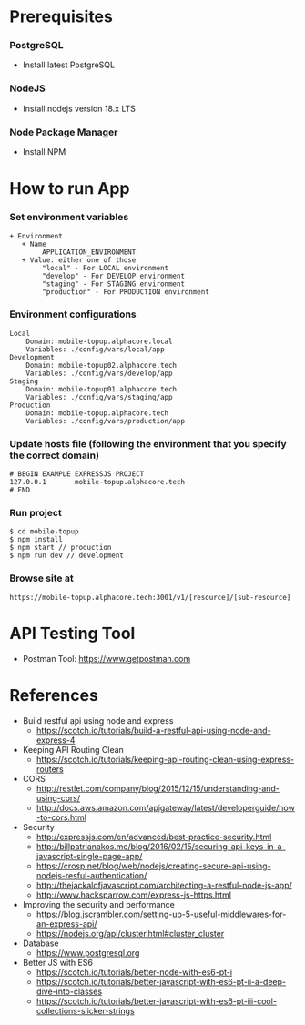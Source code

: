 # Prerequisites
### PostgreSQL
- Install latest PostgreSQL
### NodeJS
- Install nodejs version 18.x LTS
### Node Package Manager
- Install NPM

# How to run App
### Set environment variables
    + Environment
       + Name
            APPLICATION_ENVIRONMENT
       + Value: either one of those
            "local" - For LOCAL environment
            "develop" - For DEVELOP environment
            "staging" - For STAGING environment
            "production" - For PRODUCTION environment

### Environment configurations
    Local
        Domain: mobile-topup.alphacore.local
        Variables: ./config/vars/local/app
    Development
        Domain: mobile-topup02.alphacore.tech
        Variables: ./config/vars/develop/app
    Staging
        Domain: mobile-topup01.alphacore.tech
        Variables: ./config/vars/staging/app
    Production
        Domain: mobile-topup.alphacore.tech
        Variables: ./config/vars/production/app

### Update hosts file (following the environment that you specify the correct domain)
 
    # BEGIN EXAMPLE EXPRESSJS PROJECT
    127.0.0.1       mobile-topup.alphacore.tech
    # END
    
### Run project

    $ cd mobile-topup
    $ npm install
    $ npm start // production
    $ npm run dev // development

### Browse site at

    https://mobile-topup.alphacore.tech:3001/v1/[resource]/[sub-resource]

# API Testing Tool
- Postman Tool: https://www.getpostman.com

# References
- Build restful api using node and express
    + https://scotch.io/tutorials/build-a-restful-api-using-node-and-express-4
- Keeping API Routing Clean
    + https://scotch.io/tutorials/keeping-api-routing-clean-using-express-routers
- CORS
    + http://restlet.com/company/blog/2015/12/15/understanding-and-using-cors/
    + http://docs.aws.amazon.com/apigateway/latest/developerguide/how-to-cors.html
- Security
    + http://expressjs.com/en/advanced/best-practice-security.html
    + http://billpatrianakos.me/blog/2016/02/15/securing-api-keys-in-a-javascript-single-page-app/
    + https://crosp.net/blog/web/nodejs/creating-secure-api-using-nodejs-resful-authentication/
    + http://thejackalofjavascript.com/architecting-a-restful-node-js-app/
    + http://www.hacksparrow.com/express-js-https.html
- Improving the security and performance
    + https://blog.jscrambler.com/setting-up-5-useful-middlewares-for-an-express-api/
    + https://nodejs.org/api/cluster.html#cluster_cluster
- Database
    + https://www.postgresql.org
- Better JS with ES6
    + https://scotch.io/tutorials/better-node-with-es6-pt-i
    + https://scotch.io/tutorials/better-javascript-with-es6-pt-ii-a-deep-dive-into-classes
    + https://scotch.io/tutorials/better-javascript-with-es6-pt-iii-cool-collections-slicker-strings
